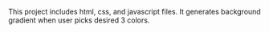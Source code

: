 This project includes html, css, and javascript files. It generates background gradient when user picks desired 3 colors.
